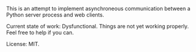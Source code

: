 This is an attempt to implement asynchroneous communication between a Python server process and web clients.

Current state of work: Dysfunctional. Things are not yet working properly. Feel free to help if you can.

License: MIT.



